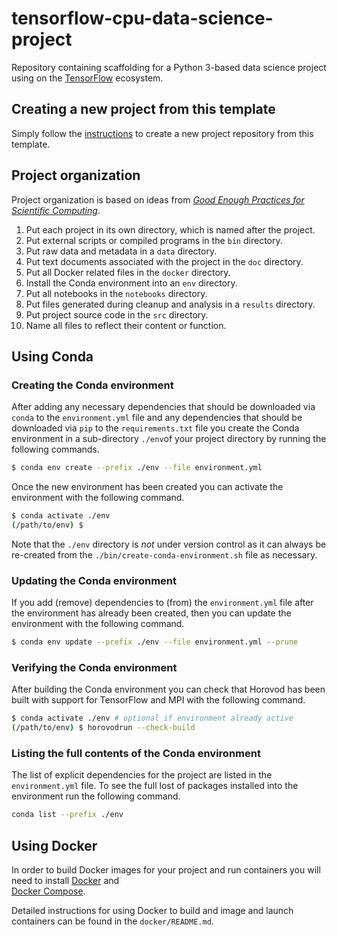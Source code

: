 # tensorflow-cpu-data-science-project

Repository containing scaffolding for a Python 3-based data science project using on the [TensorFlow](https://www.tensorflow.org/) ecosystem. 

## Creating a new project from this template

Simply follow the [instructions](https://help.github.com/en/articles/creating-a-repository-from-a-template) to create a new project repository from this template.

## Project organization

Project organization is based on ideas from [_Good Enough Practices for Scientific Computing_](https://journals.plos.org/ploscompbiol/article?id=10.1371/journal.pcbi.1005510).

1. Put each project in its own directory, which is named after the project.
2. Put external scripts or compiled programs in the `bin` directory.
3. Put raw data and metadata in a `data` directory.
4. Put text documents associated with the project in the `doc` directory.
5. Put all Docker related files in the `docker` directory.
6. Install the Conda environment into an `env` directory. 
7. Put all notebooks in the `notebooks` directory.
8. Put files generated during cleanup and analysis in a `results` directory.
9. Put project source code in the `src` directory.
10. Name all files to reflect their content or function.

## Using Conda

### Creating the Conda environment

After adding any necessary dependencies that should be downloaded via `conda` to the `environment.yml` file 
and any dependencies that should be downloaded via `pip` to the `requirements.txt` file you create the 
Conda environment in a sub-directory `./env`of your project directory by running the following commands.

```bash
$ conda env create --prefix ./env --file environment.yml
```

Once the new environment has been created you can activate the environment with the following 
command.

```bash
$ conda activate ./env
(/path/to/env) $
```

Note that the `./env` directory is *not* under version control as it can always be re-created from 
the `./bin/create-conda-environment.sh` file as necessary.

### Updating the Conda environment

If you add (remove) dependencies to (from) the `environment.yml` file after the environment has 
already been created, then you can update the environment with the following command.

```bash
$ conda env update --prefix ./env --file environment.yml --prune
```

### Verifying the Conda environment

After building the Conda environment you can check that Horovod has been built with support for 
TensorFlow and MPI with the following command.

```bash
$ conda activate ./env # optional if environment already active
(/path/to/env) $ horovodrun --check-build
```

### Listing the full contents of the Conda environment

The list of explicit dependencies for the project are listed in the `environment.yml` file. To see 
the full lost of packages installed into the environment run the following command.

```bash
conda list --prefix ./env
```

## Using Docker

In order to build Docker images for your project and run containers you will 
need to install [Docker](https://docs.docker.com/install/linux/docker-ce/ubuntu/) and  
[Docker Compose](https://docs.docker.com/compose/install/).

Detailed instructions for using Docker to build and image and launch containers can be found in 
the `docker/README.md`.

